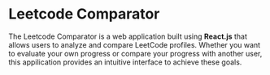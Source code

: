 # Leetcode Comparator

The Leetcode Comparator is a web application built using **React.js** that allows users to analyze and compare LeetCode profiles. Whether you want to evaluate your own progress or compare your progress with another user, this appilication provides an intuitive interface to achieve these goals.